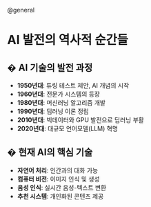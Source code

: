 @general
# AI 발전의 역사적 순간들

## � AI 기술의 발전 과정

- **1950년대**: 튜링 테스트 제안, AI 개념의 시작
- **1960년대**: 전문가 시스템의 등장
- **1980년대**: 머신러닝 알고리즘 개발
- **1990년대**: 딥러닝 이론 정립
- **2010년대**: 빅데이터와 GPU 발전으로 딥러닝 부활
- **2020년대**: 대규모 언어모델(LLM) 혁명

## � 현재 AI의 핵심 기술

- **자연어 처리**: 인간과의 대화 가능
- **컴퓨터 비전**: 이미지 인식 및 생성
- **음성 인식**: 실시간 음성-텍스트 변환
- **추천 시스템**: 개인화된 콘텐츠 제공
